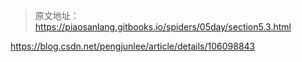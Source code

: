 > 原文地址：<https://piaosanlang.gitbooks.io/spiders/05day/section5.3.html>

https://blog.csdn.net/pengjunlee/article/details/106098843
